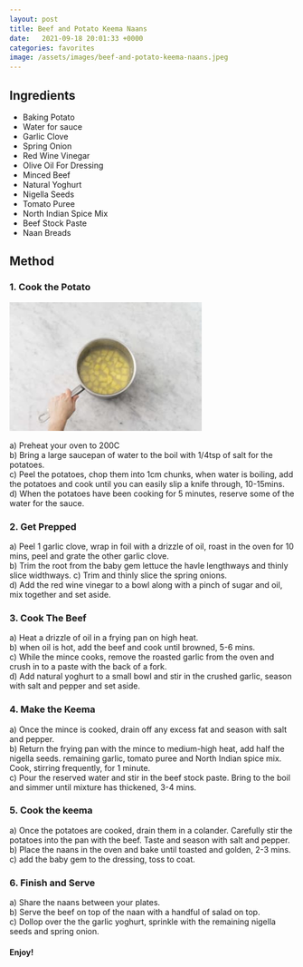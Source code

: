 ```yaml
---
layout: post
title: Beef and Potato Keema Naans
date:   2021-09-18 20:01:33 +0000
categories: favorites
image: /assets/images/beef-and-potato-keema-naans.jpeg
---
```


## Ingredients

* Baking Potato
* Water for sauce
* Garlic Clove
* Spring Onion
* Red Wine Vinegar
* Olive Oil For Dressing
* Minced Beef
* Natural Yoghurt
* Nigella Seeds
* Tomato Puree
* North Indian Spice Mix
* Beef Stock Paste
* Naan Breads


## Method

### 1. Cook the Potato

![boil potatoes](/assets/images/bpkn-step-1.jpeg "Potatoes in Pan")

a) Preheat your oven to 200C  
b) Bring a large saucepan of water to the boil with 1/4tsp of salt for the potatoes.  
c) Peel the potatoes, chop them into 1cm chunks, when water is boiling, add the potatoes and cook until you can easily slip a knife through, 10-15mins.  
d) When the potatoes have been cooking for 5 minutes, reserve some of the water for the sauce.  

### 2. Get Prepped  

a) Peel 1 garlic clove, wrap in foil with a drizzle of oil, roast in the oven for 10 mins, peel and grate the other garlic clove.  
b) Trim the root from the baby gem lettuce the havle lengthways and thinly slice widthways.
c) Trim and thinly slice the spring onions.  
d) Add the red wine vinegar to a bowl along with a pinch of sugar and oil, mix together and set aside.  

### 3. Cook The Beef  

a) Heat a drizzle of oil in a frying pan on high heat.  
b) when oil is hot, add the beef and cook until browned, 5-6 mins.  
c) While the mince cooks, remove the roasted garlic from the oven and crush in to a paste with the back of a fork.  
d) Add natural yoghurt to a small bowl and stir in the crushed garlic, season with salt and pepper and set aside.  

### 4. Make the Keema  

a) Once the mince is cooked, drain off any excess fat and season with salt and pepper.  
b) Return the frying pan with the mince to medium-high heat, add half the nigella seeds.   remaining garlic, tomato puree and North Indian spice mix. Cook, stirring frequently, for 1 minute.  
c) Pour the reserved water and stir in the beef stock paste. Bring to the boil and simmer until mixture has thickened, 3-4 mins.  

### 5. Cook the keema  

a) Once the potatoes are cooked, drain them in a colander. Carefully stir the potatoes into the pan with the beef. Taste and season with salt and pepper.  
b) Place the naans in the oven and bake until toasted and golden, 2-3 mins.  
c) add the baby gem to the dressing, toss to coat.  

### 6. Finish and Serve  

a) Share the naans between your plates.  
b) Serve the beef on top of the naan with a handful of salad on top.  
c) Dollop over the the garlic yoghurt, sprinkle with the remaining nigella seeds and spring onion.  

#### Enjoy!

